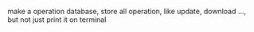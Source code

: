 make a operation database, store all operation, like update, download ..., but not just print it on terminal
